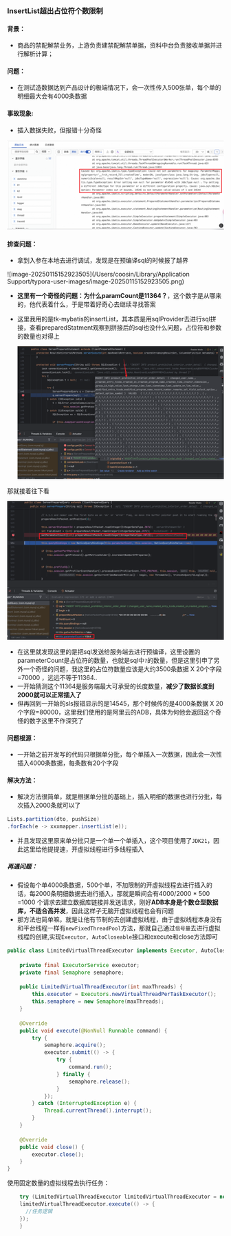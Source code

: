 ### InsertList超出占位符个数限制



#### 背景：

- 商品的禁配解禁业务，上游负责建禁配解禁单据，资料中台负责接收单据并进行解析计算；

#### 问题：

- 在测试造数据达到产品设计的极端情况下，会一次性传入500张单，每个单的明细最大会有4000条数据

#### 事故现象:

- 插入数据失败，但报错十分奇怪

![linklist](../../images/insertList_quest.png)



#### 排查问题：

- 拿到入参在本地去进行调试，发现是在预编译sql的时候报了越界

![image-20250115152923505](/Users/coosin/Library/Application Support/typora-user-images/image-20250115152923505.png)

- **这里有一个奇怪的问题：为什么paramCount是11364？**，这个数字是从哪来的，他代表着什么，于是带着好奇心去继续寻找答案

- 这里我用的是tk-mybatis的insertList，其本质是用sqlProvider去进行sql拼接，查看preparedStatment观察到拼接后的sql也没什么问题，占位符和参数的数量也对得上

  ![linklist](../../images/insertListError1.png)

那就接着往下看

![linklist](../../images/insertListError2.png)

- 在这里就发现这里的是把sql发送给服务端去进行预编译，这里设置的parameterCount是占位符的数量，也就是sql中`?`的数量，但是这里引申了另外一个奇怪的问题，我这里的占位符数量应该是大约3500条数据 X 20个字段=70000 ，远远不等于11364.. 
- 一开始猜测这个11364是服务端最大可承受的长度数量，**减少了数据长度到2000就可以正常插入了**
- 但再回到一开始的sls报错显示的是14545，那个时候传的是4000条数据 X 20个字段=80000，这里我们使用的是阿里云的ADB，具体为何他会返回这个奇怪的数字这里不作深究了



####  问题根源：

- 一开始之前开发写的代码只根据单分批，每个单插入一次数据，因此会一次性插入4000条数据，每条数有20个字段

#### 解决方法：

- 解决方法很简单，就是根据单分批的基础上，插入明细的数据也进行分批，每次插入2000条就可以了

```java
Lists.partition(dto, pushSize)
.forEach(e -> xxxmapper.insertList(e));
```



- 并且发现这里原来单分批只是一个单一个单插入，这个项目使用了`JDK21`，因此这里给他提提速，开虚拟线程进行多线程插入

##### 再遇问题：

- 假设每个单4000条数据，500个单，不加限制的开虚拟线程去进行插入的话，每2000条明细数据去进行插入，那就是瞬间会有4000/2000 * 500 =1000 个请求去建立数据库链接并发送请求，刚好**ADB本身是个数仓型数据库，不适合高并发**，因此这样子无脑开虚拟线程也会有问题
- 那方法也简单嘛，就是让他有节制的去创建虚拟线程，由于虚拟线程本身没有和平台线程一样有`newFixedThreadPool`方法，那就自己通过``信号量``去进行虚拟线程的创建,实现`Executor, AutoCloseable`接口和execute和close方法即可

```java
public class LimitedVirtualThreadExecutor implements Executor, AutoCloseable {

    private final ExecutorService executor;
    private final Semaphore semaphore;

    public LimitedVirtualThreadExecutor(int maxThreads) {
        this.executor = Executors.newVirtualThreadPerTaskExecutor();
        this.semaphore = new Semaphore(maxThreads);
    }

    @Override
    public void execute(@NonNull Runnable command) {
        try {
            semaphore.acquire();
            executor.submit(() -> {
                try {
                    command.run();
                } finally {
                    semaphore.release();
                }
            });
        } catch (InterruptedException e) {
            Thread.currentThread().interrupt();
        }
    }

    @Override
    public void close() {
        executor.close();
    }
}
```

使用固定数量的虚拟线程去执行任务：

```java
    try (LimitedVirtualThreadExecutor limitedVirtualThreadExecutor = new LimitedVirtualThreadExecutor(threadSize)) {
    limitedVirtualThreadExecutor.execute(() -> {
      //任务逻辑
    });
    }
```





